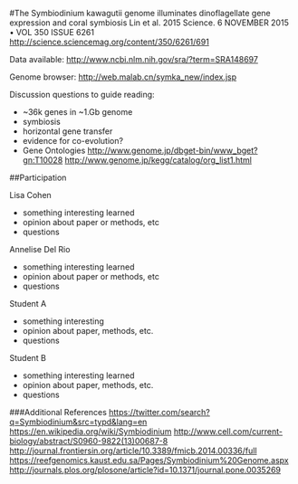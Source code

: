 #The Symbiodinium kawagutii genome illuminates dinoflagellate gene expression and coral symbiosis
Lin et al. 2015 Science. 6 NOVEMBER 2015 • VOL 350 ISSUE 6261
http://science.sciencemag.org/content/350/6261/691

Data available:
http://www.ncbi.nlm.nih.gov/sra/?term=SRA148697

Genome browser:
http://web.malab.cn/symka_new/index.jsp

Discussion questions to guide reading:
- ~36k genes in ~1.Gb genome
- symbiosis
- horizontal gene transfer
- evidence for co-evolution?
- Gene Ontologies
http://www.genome.jp/dbget-bin/www_bget?gn:T10028
http://www.genome.jp/kegg/catalog/org_list1.html

##Participation

Lisa Cohen
- something interesting learned
- opinion about paper or methods, etc
- questions

Annelise Del Rio
- something interesting learned
- opinion about paper or methods, etc
- questions

Student A
- something interesting
- opinion about paper, methods, etc.
- questions

Student B
- something interesting learned
- opinion about paper, methods, etc.
- questions

###Additional References
https://twitter.com/search?q=Symbiodinium&src=typd&lang=en
https://en.wikipedia.org/wiki/Symbiodinium
http://www.cell.com/current-biology/abstract/S0960-9822(13)00687-8
http://journal.frontiersin.org/article/10.3389/fmicb.2014.00336/full
https://reefgenomics.kaust.edu.sa/Pages/Symbiodinium%20Genome.aspx
http://journals.plos.org/plosone/article?id=10.1371/journal.pone.0035269
